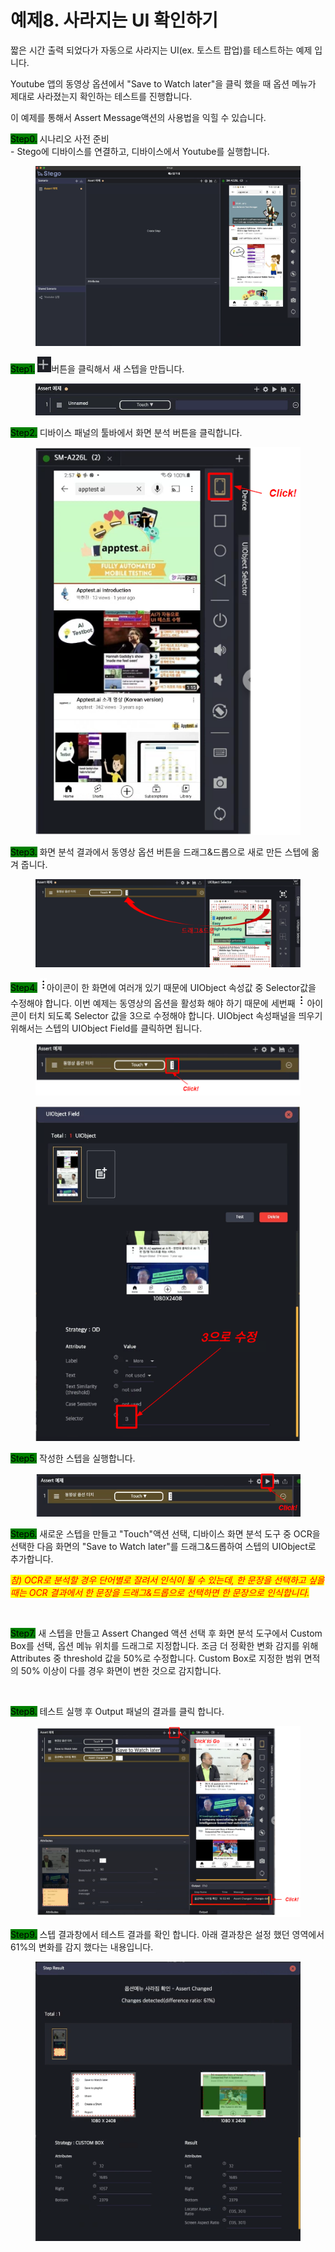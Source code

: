 # 예제8. 사라지는 UI 확인하기

짧은 시간 출력 되었다가 자동으로 사라지는 UI(ex. 토스트 팝업)를 테스트하는 예제 입니다.

Youtube 앱의 동영상 옵션에서 "Save to Watch later"을 클릭 했을 때 옵션 메뉴가 제대로 사라졌는지 확인하는 테스트를 진행합니다.

이 예제를 통해서 Assert Message액션의 사용법을 익힐 수 있습니다.

<mark style="background-color:green;">Step0.</mark> 시나리오 사전 준비\
\- Stego에 디바이스를 연결하고, 디바이스에서 Youtube를 실행합니다.

<figure><img src="../.gitbook/assets/image (51).png" alt=""><figcaption></figcaption></figure>

<mark style="background-color:green;">Step1.</mark> <img src="../.gitbook/assets/image (169).png" alt="" data-size="line">버튼을 클릭해서 새 스텝을 만듭니다.&#x20;

<figure><img src="../.gitbook/assets/image (164).png" alt=""><figcaption></figcaption></figure>

<mark style="background-color:green;">Step2.</mark> 디바이스 패널의 툴바에서 화면 분석 버튼을 클릭합니다.

<figure><img src="../.gitbook/assets/image (167).png" alt=""><figcaption></figcaption></figure>

<mark style="background-color:green;">Step3.</mark> 화면 분석 결과에서 동영상 옵션 버튼을 드래그&드롭으로 새로 만든 스텝에 옮겨 줍니다.

<figure><img src="../.gitbook/assets/image (21).png" alt=""><figcaption></figcaption></figure>

<mark style="background-color:green;">Step4.</mark> <img src="../.gitbook/assets/image (49).png" alt="" data-size="line">아이콘이 한 화면에 여러개 있기 때문에 UIObject 속성값 중 Selector값을 수정해야 합니다. 이번 예제는 동영상의 옵션을 활성화 해야 하기 때문에 세번째 ![](<../.gitbook/assets/image (134).png>) 아이콘이 터치 되도록 Selector 값을 3으로 수정해야 합니다. UIObject 속성패널을 띄우기 위해서는 스텝의 UIObject Field를 클릭하면 됩니다.&#x20;

<figure><img src="../.gitbook/assets/image (87).png" alt=""><figcaption></figcaption></figure>

<figure><img src="../.gitbook/assets/image (3) (1).png" alt=""><figcaption></figcaption></figure>

<mark style="background-color:green;">Step5.</mark> 작성한 스텝을 실행합니다.

<figure><img src="../.gitbook/assets/image (188).png" alt=""><figcaption></figcaption></figure>

<mark style="background-color:green;">Step6.</mark> 새로운 스텝을 만들고 "Touch"액션 선택, 디바이스 화면 분석 도구 중 OCR을 선택한 다음 화면의 "Save to Watch later"를 드래그&드롭하여 스텝의 UIObject로 추가합니다.

_<mark style="color:red;">참) OCR로 분석할 경우 단어별로 잘려서 인식이 될 수 있는데, 한 문장을 선택하고 싶을 때는 OCR 결과에서 한 문장을 드래그&드롭으로 선택하면 한 문장으로 인식합니다.</mark>_

<figure><img src="../.gitbook/assets/스크린샷 2022-09-26 오전 11.55.05.png" alt=""><figcaption></figcaption></figure>

<mark style="background-color:green;">Step7.</mark> 새 스텝을 만들고 Assert Changed 액션 선택 후 화면 분석 도구에서 Custom Box를 선택, 옵션 메뉴 위치를 드래그로 지정합니다. 조금 더 정확한 변화 감지를 위해 Attributes 중 threshold 값을 50%로 수정합니다. Custom Box로 지정한 범위 면적의 50% 이상이 다를 경우 화면이 변한 것으로 감지합니다.

<figure><img src="../.gitbook/assets/스크린샷 2022-09-26 오후 12.08.03.png" alt=""><figcaption></figcaption></figure>

<mark style="background-color:green;">Step8.</mark> 테스트 실행 후 Output 패널의 결과를 클릭 합니다.

<figure><img src="../.gitbook/assets/image (33).png" alt=""><figcaption></figcaption></figure>

<mark style="background-color:green;">Step9.</mark> 스텝 결과창에서 테스트 결과를 확인 합니다. 아래 결과창은 설정 했던 영역에서 61%의 변화를 감지 했다는 내용입니다.

<figure><img src="../.gitbook/assets/image (222).png" alt=""><figcaption></figcaption></figure>
